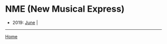 # NME (New Musical Express)

  * 2019: 
      [June](./nme-new-musical-express-2019-06.md) | 

----

[Home](../)
